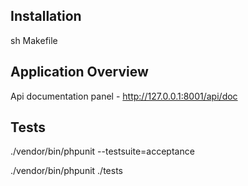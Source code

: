 ## Installation

sh Makefile

## Application Overview

Api documentation panel - http://127.0.0.1:8001/api/doc

## Tests

./vendor/bin/phpunit --testsuite=acceptance

./vendor/bin/phpunit ./tests